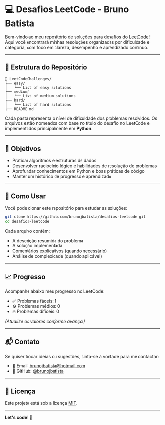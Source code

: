 # 💻 Desafios LeetCode - Bruno Batista

Bem-vindo ao meu repositório de soluções para desafios do [LeetCode](https://leetcode.com/)!  
Aqui você encontrará minhas resoluções organizadas por dificuldade e categoria, com foco em clareza, desempenho e aprendizado contínuo.

---

## 📂 Estrutura do Repositório

```
📁 LeetCodeChallenges/
├── easy/
│   └── List of easy solutions
├── medium/
│   └── List of medium solutions
├── hard/
│   └── List of hard solutions
├── README.md
```

Cada pasta representa o nível de dificuldade dos problemas resolvidos. Os arquivos estão nomeados com base no título do desafio no LeetCode e implementados principalmente em **Python**.

---

## 📌 Objetivos

- Praticar algoritmos e estruturas de dados
- Desenvolver raciocínio lógico e habilidades de resolução de problemas
- Aprofundar conhecimentos em Python e boas práticas de código
- Manter um histórico de progresso e aprendizado

---

## 🚀 Como Usar

Você pode clonar este repositório para estudar as soluções:

```bash
git clone https://github.com/brunojbatista/desafios-leetcode.git
cd desafios-leetcode
```

Cada arquivo contém:
- A descrição resumida do problema
- A solução implementada
- Comentários explicativos (quando necessário)
- Análise de complexidade (quando aplicável)

---

## 📈 Progresso

Acompanhe abaixo meu progresso no LeetCode:

- ✅ Problemas fáceis: 1
- ⚙️ Problemas médios: 0
- 🔥 Problemas difíceis: 0

*(Atualize os valores conforme avança!)*

---

## 📬 Contato

Se quiser trocar ideias ou sugestões, sinta-se à vontade para me contactar:

- 📧 Email: [brunojbatista@hotmail.com](mailto:brunojbatista@hotmail.com)  
- 🐙 GitHub: [@brunojbatista](https://github.com/brunojbatista)

---

## 📝 Licença

Este projeto está sob a licença [MIT](LICENSE).

---

**Let's code! 🚀**